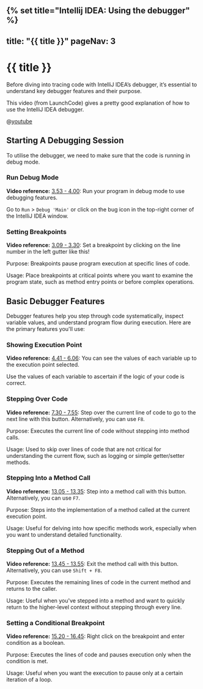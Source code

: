 {% set title="Intellij IDEA: Using the debugger" %}
---
title: "{{ title }}"
pageNav: 3
---

# {{ title }}

Before diving into tracing code with IntelliJ IDEA’s debugger, it’s essential to understand key debugger features and their purpose.

This video (from LaunchCode) gives a pretty good explanation of how to use the IntelliJ IDEA debugger.

@[youtube](1bCgzjatcr4)

## Starting A Debugging Session

To utilise the debugger, we need to make sure that the code is running in debug mode.

### Run Debug Mode

<box type="info" seamless>

**Video reference:** [3.53 - 4.00](https://youtu.be/1bCgzjatcr4?si=fIEvUVhXHwKQeOlc&t=233): Run your program in debug mode to use debugging features.
</box>

Go to `Run` > `Debug 'Main'` or click on the bug icon in the top-right corner of the IntelliJ IDEA window.

### Setting Breakpoints

<box type="info" seamless>

**Video reference:** [3.09 - 3.30](https://youtu.be/1bCgzjatcr4?si=KkJw2Cri-ERmqgAJ&t=189): Set a breakpoint by clicking on the line number in the left gutter like this!
</box>

Purpose: Breakpoints pause program execution at specific lines of code.

Usage: Place breakpoints at critical points where you want to examine the program state, such as method entry points or before complex operations.

## Basic Debugger Features

Debugger features help you step through code systematically, inspect variable values, and understand program flow during execution. Here are the primary features you'll use:

### Showing Execution Point

<box type="info" seamless>

**Video reference:** [4.41 - 6.06](https://youtu.be/1bCgzjatcr4?si=RnzjFNpiqbBNpavA&t=281): You can see the values of each variable up to the execution point selected.
</box>

Use the values of each variable to ascertain if the logic of your code is correct.

### Stepping Over Code

<box type="info" seamless>

**Video reference:** [7.30 - 7.55](https://youtu.be/1bCgzjatcr4?si=SPlDTO7p7udhXBCC&t=450): Step over the current line of code to go to the next line with this button. Alternatively, you can use `F8`.
</box>

Purpose: Executes the current line of code without stepping into method calls.

Usage: Used to skip over lines of code that are not critical for understanding the current flow, such as logging or simple getter/setter methods.

### Stepping Into a Method Call

<box type="info" seamless>

**Video reference:** [13.05 - 13.35](https://youtu.be/1bCgzjatcr4?si=Vk1oOOivroWrIQ2a&t=785): Step into a method call with this button. Alternatively, you can use `F7`.
</box>

Purpose: Steps into the implementation of a method called at the current execution point.

Usage: Useful for delving into how specific methods work, especially when you want to understand detailed functionality.

### Stepping Out of a Method

<box type="info" seamless>

**Video reference:** [13.45 - 13.55](https://youtu.be/1bCgzjatcr4?si=IgOKAmIhwMjKHilN&t=825): Exit the method call with this button. Alternatively, you can use `Shift + F8`.
</box>

Purpose: Executes the remaining lines of code in the current method and returns to the caller.

Usage: Useful when you've stepped into a method and want to quickly return to the higher-level context without stepping through every line.

### Setting a Conditional Breakpoint

<box type="info" seamless>

**Video reference:** [15.20 - 16.45](https://youtu.be/1bCgzjatcr4?si=7-NJpfpqo5pWtkyW&t=920): Right click on the breakpoint and enter condition as a boolean.
</box>

Purpose: Executes the lines of code and pauses execution only when the condition is met.

Usage: Useful when you want the execution to pause only at a certain iteration of a loop.
